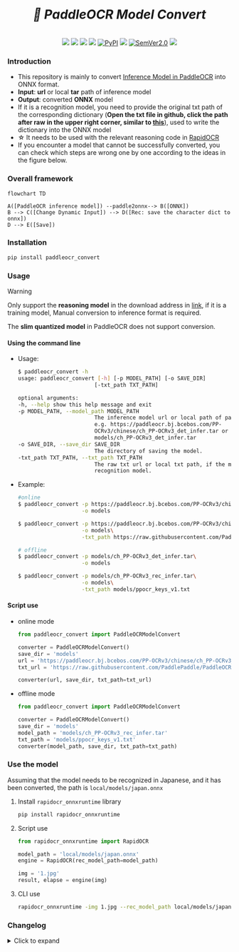 <div align="center">
     <div align="center">
        <h1><b><i>🔄 PaddleOCR Model Convert</i></b></h1>
     </div>
     <div>&nbsp;</div>
     <a href="https://huggingface.co/spaces/SWHL/PaddleOCRModelConverter" target="_blank"><img src="https://img.shields.io/badge/%F0%9F%A4%97 -Online Convert-blue"></a>
     <a href="https://www.modelscope.cn/studios/liekkas/PaddleOCRModelConverter/summary" target="_blank"><img src="https://img.shields.io/badge/ModelScope-Online Convert -blue"></a>
     <a href=""><img src="https://img.shields.io/badge/Python->=3.6,<3.13-aff.svg"></a>
     <a href=""><img src="https://img.shields.io/badge/OS-Linux%2C%20Win%2C%20Mac-pink.svg"></a>
     <a href="https://pypi.org/project/paddleocr_convert/"><img alt="PyPI" src="https://img.shields.io/pypi/v/paddleocr_convert"></a>
     <a href="https://pepy.tech/project/paddleocr_convert"><img src="https://static.pepy.tech/personalized-badge/paddleocr_convert?period=total&units=abbreviation&left_color=grey&right_color=blue&left_text=Downloads "></a>
    <a href="https://semver.org/"><img alt="SemVer2.0" src="https://img.shields.io/badge/SemVer-2.0-brightgreen"></a>
    <a href="https://github.com/psf/black"><img src="https://img.shields.io/badge/code%20style-black-000000.svg"></a>
</div>

### Introduction
- This repository is mainly to convert [Inference Model in PaddleOCR](https://github.com/PaddlePaddle/PaddleOCR/blob/release/2.6/doc/doc_ch/models_list.md) into ONNX format.
- **Input**: **url** or local **tar** path of inference model
- **Output**: converted **ONNX** model
- If it is a recognition model, you need to provide the original txt path of the corresponding dictionary (**Open the txt file in github, click the path after raw in the upper right corner, similar to [this](https://raw.githubusercontent.com/PaddlePaddle/PaddleOCR/release/2.6/ppocr/utils/ppocr_keys_v1.txt)**), used to write the dictionary into the ONNX model
- ☆ It needs to be used with the relevant reasoning code in [RapidOCR](https://github.com/RapidAI/RapidOCR)
- If you encounter a model that cannot be successfully converted, you can check which steps are wrong one by one according to the ideas in the figure below.


### Overall framework
```mermaid
flowchart TD

A([PaddleOCR inference model]) --paddle2onnx--> B([ONNX])
B --> C([Change Dynamic Input]) --> D([Rec: save the character dict to onnx])
D --> E([Save])
```

### Installation
```bash
pip install paddleocr_convert
```

### Usage
> [!WARNING]
>
> Only support the **reasoning model** in the download address in [link](https://github.com/PaddlePaddle/PaddleOCR/blob/release/2.6/doc/doc_ch/models_list.md), if it is a training model, Manual conversion to inference format is required.
>
> The **slim quantized model** in PaddleOCR does not support conversion.

#### Using the command line
- Usage:
    ```bash
    $ paddleocr_convert -h
    usage: paddleocr_convert [-h] [-p MODEL_PATH] [-o SAVE_DIR]
                            [-txt_path TXT_PATH]

    optional arguments:
    -h, --help show this help message and exit
    -p MODEL_PATH, --model_path MODEL_PATH
                            The inference model url or local path of paddleocr.
                            e.g. https://paddleocr.bj.bcebos.com/PP-
                            OCRv3/chinese/ch_PP-OCRv3_det_infer.tar or
                            models/ch_PP-OCRv3_det_infer.tar
    -o SAVE_DIR, --save_dir SAVE_DIR
                            The directory of saving the model.
    -txt_path TXT_PATH, --txt_path TXT_PATH
                            The raw txt url or local txt path, if the model is
                            recognition model.
    ```
- Example:
    ```bash
    #online
    $ paddleocr_convert -p https://paddleocr.bj.bcebos.com/PP-OCRv3/chinese/ch_PP-OCRv3_det_infer.tar \
                        -o models

    $ paddleocr_convert -p https://paddleocr.bj.bcebos.com/PP-OCRv3/chinese/ch_PP-OCRv3_rec_infer.tar\
                        -o models\
                        -txt_path https://raw.githubusercontent.com/PaddlePaddle/PaddleOCR/release/2.6/ppocr/utils/ppocr_keys_v1.txt

    # offline
    $ paddleocr_convert -p models/ch_PP-OCRv3_det_infer.tar\
                        -o models

    $ paddleocr_convert -p models/ch_PP-OCRv3_rec_infer.tar\
                        -o models\
                        -txt_path models/ppocr_keys_v1.txt
    ```

#### Script use
- online mode
    ```python
    from paddleocr_convert import PaddleOCRModelConvert

    converter = PaddleOCRModelConvert()
    save_dir = 'models'
    url = 'https://paddleocr.bj.bcebos.com/PP-OCRv3/chinese/ch_PP-OCRv3_rec_infer.tar'
    txt_url = 'https://raw.githubusercontent.com/PaddlePaddle/PaddleOCR/release/2.6/ppocr/utils/ppocr_keys_v1.txt'

    converter(url, save_dir, txt_path=txt_url)
    ```
- offline mode
    ```python
    from paddleocr_convert import PaddleOCRModelConvert

    converter = PaddleOCRModelConvert()
    save_dir = 'models'
    model_path = 'models/ch_PP-OCRv3_rec_infer.tar'
    txt_path = 'models/ppocr_keys_v1.txt'
    converter(model_path, save_dir, txt_path=txt_path)
    ```

### Use the model
Assuming that the model needs to be recognized in Japanese, and it has been converted, the path is `local/models/japan.onnx`

1. Install `rapidocr_onnxruntime` library
    ```bash
    pip install rapidocr_onnxruntime
    ```
2. Script use
    ```python
    from rapidocr_onnxruntime import RapidOCR

    model_path = 'local/models/japan.onnx'
    engine = RapidOCR(rec_model_path=model_path)

    img = '1.jpg'
    result, elapse = engine(img)
    ```
3. CLI use
    ```bash
    rapidocr_onnxruntime -img 1.jpg --rec_model_path local/models/japan.onnx
    ```

### Changelog

<details>
    <summary>Click to expand</summary>

- 2023-09-22 v0.0.17 update:
    - Improve the log when meets the error.
- 2023-07-27 v0.0.16 update:
   - Added the online conversion version of ModelScope.
   - Change python version from python 3.6 ~ 3.11.
- 2023-04-13 update:
   - Add online conversion program [link](https://huggingface.co/spaces/SWHL/PaddleOCRModelConverter)
- 2023-03-05 v0.0.4~7 update:
   - Support transliteration of local models and dictionaries
   - Optimize internal logic and error feedback
- 2023-02-28 v0.0.3 update:
   - Added setting to automatically change to dynamic input for models that are not dynamic input
- 2023-02-27 v0.0.2 update:
   - Encapsulate the conversion model code into a package, which is convenient for self-help model conversion
- 2022-08-15 v0.0.1 update:
   - Write the dictionary of the recognition model into the meta in the onnx model for subsequent distribution.

</details>
